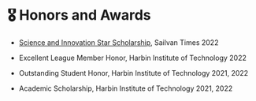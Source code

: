# 🎖 Honors and Awards
- [Science and Innovation Star Scholarship](http://cs.hitsz.edu.cn/info/1019/6511.htm), Sailvan Times 2022

- Excellent League Member Honor, Harbin Institute of Technology 2022

- Outstanding Student Honor, Harbin Institute of Technology 2021, 2022

- Academic Scholarship, Harbin Institute of Technology 2021, 2022
